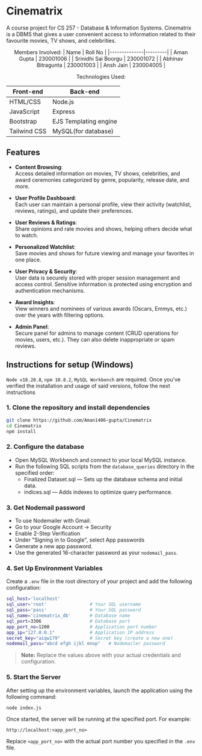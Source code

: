 # Cinematrix
A course project for CS 257 - Database & Information Systems. Cinematrix is a DBMS that gives a user convenient access to information related to their favourite movies, TV shows, and celebrities.


<div align="center">

  
Members Involved:
| Name         | Roll No |
|--------------|---------|
| Aman Gupta        | 230001006     |
| Srinidhi Sai Boorgu          | 230001072     |
| Abhinav Bitragunta     | 230001003     |
| Ansh Jain     | 230004005     |

Technologies Used:

| Front-end         | Back-end |
|--------------|---------|
| HTML/CSS        | Node.js     |
| JavaScript          | Express     |
| Bootstrap     | EJS Templating engine     |
| Tailwind CSS     |  MySQL(for database)   |

</div>

## Features

- **Content Browsing**:  
  Access detailed information on movies, TV shows, celebrities, and award ceremonies categorized by genre, popularity, release date, and more.

- **User Profile Dashboard**:  
  Each user can maintain a personal profile, view their activity (watchlist, reviews, ratings), and update their preferences.

- **User Reviews & Ratings**:  
  Share opinions and rate movies and shows, helping others decide what to watch.

- **Personalized Watchlist**:  
  Save movies and shows for future viewing and manage your favorites in one place.

- **User Privacy & Security**:  
  User data is securely stored with proper session management and access control. Sensitive information is protected using encryption and authentication mechanisms.

- **Award Insights**:  
  View winners and nominees of various awards (Oscars, Emmys, etc.) over the years with filtering options.

- **Admin Panel**:  
  Secure panel for admins to manage content (CRUD operations for movies, users, etc.). They can also delete inappropriate or spam reviews.

## Instructions for setup (Windows)
`Node v18.20.8`, `npm 10.8.2`, `MySQL Workbench` are required. Once you've verified the installation and usage of said versions, follow the next instructions
### 1. Clone the repository and install dependencies
``` bash
git clone https://github.com/Aman1406-gupta/Cinematrix
cd Cinematrix
npm install
```
### 2. Configure the database
- Open MySQL Workbench and connect to your local MySQL instance.
- Run the following SQL scripts from the `database_queries` directory in the specified order:
    - Finalized Dataset.sql — Sets up the database schema and initial data.
    - indices.sql — Adds indexes to optimize query performance.

### 3. Get Nodemail password
- To use Nodemailer with Gmail:
- Go to your Google Account → Security
- Enable 2-Step Verification
- Under "Signing in to Google", select App passwords
- Generate a new app password.
- Use the generated 16-character password as your `nodemail_pass`.

### 4. Set Up Environment Variables

Create a `.env` file in the root directory of your project and add the following configuration:

```bash
sql_host='localhost'
sql_user='root'                # Your SQL username
sql_pass='pass'                # Your SQL password
sql_name='cinematrix_db'       # Database name
sql_port=3306                  # Database port
app_port_no=1200               # Application port number
app_ip="127.0.0.1"             # Application IP address
secret_key="aiqw179"           # Secret key (create a new one)
nodemail_pass="abcd efgh ijkl mnop"   # Nodemailer password
```

> **Note:** Replace the values above with your actual credentials and configuration.

### 5. Start the Server
After setting up the environment variables, launch the application using the following command:
```bash
node index.js
```
Once started, the server will be running at the specified port. For example:
```
http://localhost:<app_port_no>
```

Replace `<app_port_no>` with the actual port number you specified in the `.env` file.
